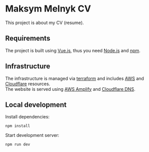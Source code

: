 # Maksym Melnyk CV
This project is about my CV (resume).

## Requirements
The project is built using [Vue.js](https://vuejs.org), thus you need [Node.js](https://nodejs.org) and [npm](https://npmjs.com).

## Infrastructure
The infrastructure is managed via [terraform](https://terraform.io) and includes [AWS](https://aws.amazon.com) and [Cloudflare](https://cloudflare.com) resources.  
The website is served using [AWS Amplify](https://aws.amazon.com/amplify) and [Cloudflare DNS](https://www.cloudflare.com/dns).

## Local development
Install dependencies:
```
npm install
```

Start development server:
```
npm run dev
```
